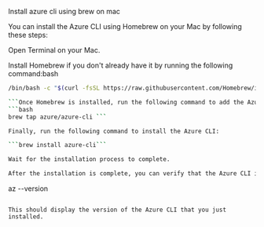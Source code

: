 Install azure cli using brew on mac

You can install the Azure CLI using Homebrew on your Mac by following these steps:

Open Terminal on your Mac.

Install Homebrew if you don't already have it by running the following command:bash

```bash
/bin/bash -c "$(curl -fsSL https://raw.githubusercontent.com/Homebrew/install/HEAD/install.sh)"```

```Once Homebrew is installed, run the following command to add the Azure CLI repository to Homebrew:bash```
```bash
brew tap azure/azure-cli ```

Finally, run the following command to install the Azure CLI:

```brew install azure-cli```

Wait for the installation process to complete.

After the installation is complete, you can verify that the Azure CLI is installed by running the following command in Terminal:

```
az --version
```

This should display the version of the Azure CLI that you just installed.